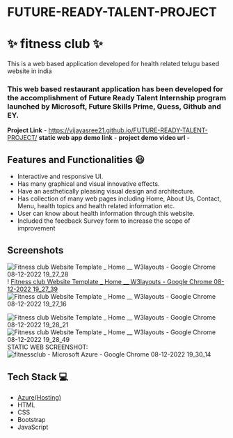 # FUTURE-READY-TALENT-PROJECT
# ✨ fitness club  ✨

This is a web based application developed for health related telugu based website in india

### This web based restaurant application has been developed for the accomplishment of Future Ready Talent Internship program launched by Microsoft, Future Skills Prime, Quess, Github and EY.


**Project Link** - https://vijayasree21.github.io/FUTURE-READY-TALENT-PROJECT/
**static web app demo link** - 
**project demo video url** - 

## Features and Functionalities 😃

- Interactive and responsive UI.
- Has many graphical and visual innovative effects.
- Have an aesthetically pleasing visual design and architecture.
- Has collection of many web pages including Home, About Us, Contact, Menu, health topics and health related information etc.
- User can know about health information through this website.
- Included the feedback Survey form to increase the scope of improvement 

## Screenshots

 ![Fitness club Website Template _ Home __ W3layouts - Google Chrome 08-12-2022 19_27_28](https://user-images.githubusercontent.com/117972162/206465726-ec55e73c-5cd9-464d-a695-e81e6997c6ce.png)!
 [Fitness club Website Template _ Home __ W3layouts - Google Chrome 08-12-2022 19_27_39](https://user-images.githubusercontent.com/117972162/206465816-b03e8de7-8172-4460-836c-2e82d3e3eb63.png)
![Fitness club Website Template _ Home __ W3layouts - Google Chrome 08-12-2022 19_27_16](https://user-images.githubusercontent.com/117972162/206465693-5ee145db-2438-49e5-bb20-d0f0df0fd824.png)

   ![Fitness club Website Template _ Home __ W3layouts - Google Chrome 08-12-2022 19_28_21](https://user-images.githubusercontent.com/117972162/206465949-bb38f12b-825e-409f-97b3-de4c824e6b45.png)
![Fitness club Website Template _ Home __ W3layouts - Google Chrome 08-12-2022 19_28_49](https://user-images.githubusercontent.com/117972162/206466004-49113c82-545e-4189-afc4-b938026d8fee.png)
STATIC WEB SCREENSHOT:
![fitnessclub - Microsoft Azure - Google Chrome 08-12-2022 19_30_14](https://user-images.githubusercontent.com/117972162/206466186-b7a80087-ba93-44c6-adfd-995620d9fc80.png)


## Tech Stack 💻

- [Azure(Hosting)](https://azure.microsoft.com/en-in/features/azure-portal/)
- HTML
- CSS
- Bootstrap
- JavaScript
